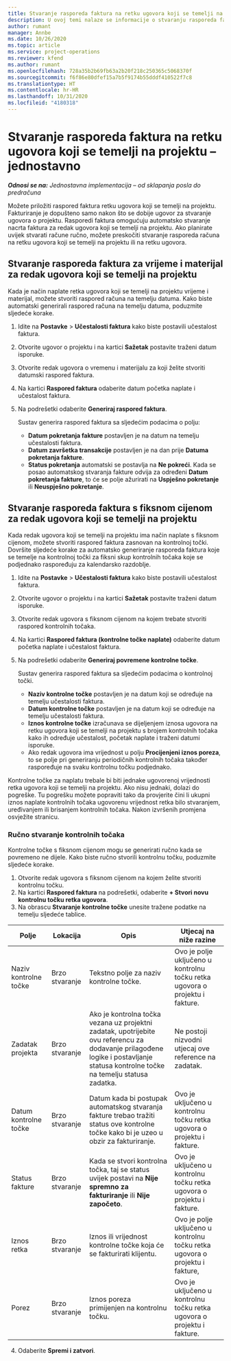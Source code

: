 ```yaml
---
title: Stvaranje rasporeda faktura na retku ugovora koji se temelji na projektu – jednostavno
description: U ovoj temi nalaze se informacije o stvaranju rasporeda faktura i kontrolnih točaka.
author: rumant
manager: Annbe
ms.date: 10/26/2020
ms.topic: article
ms.service: project-operations
ms.reviewer: kfend
ms.author: rumant
ms.openlocfilehash: 728a35b2b69fb63a2b20f218c250365c5068370f
ms.sourcegitcommit: f6f86e80dfef15a7b5f9174b55dddf410522f7c8
ms.translationtype: HT
ms.contentlocale: hr-HR
ms.lasthandoff: 10/31/2020
ms.locfileid: "4180318"
---
```

# <a name="create-invoice-schedules-on-a-project-based-contract-line---lite"></a>Stvaranje rasporeda faktura na retku ugovora koji se temelji na projektu – jednostavno

_**Odnosi se na:** Jednostavna implementacija – od sklapanja posla do predračuna_

Možete priložiti raspored faktura retku ugovora koji se temelji na projektu. Fakturiranje je dopušteno samo nakon što se dobije ugovor za stvaranje ugovora o projektu. Rasporedi faktura omogućuju automatsko stvaranje nacrta faktura za redak ugovora koji se temelji na projektu. Ako planirate uvijek stvarati račune ručno, možete preskočiti stvaranje rasporeda računa na retku ugovora koji se temelji na projektu ili na retku ugovora.

## <a name="create-a-time-and-material-invoice-schedule-for-a-project-based-contract-line"></a>Stvaranje rasporeda faktura za vrijeme i materijal za redak ugovora koji se temelji na projektu

Kada je način naplate retka ugovora koji se temelji na projektu vrijeme i materijal, možete stvoriti raspored računa na temelju datuma. Kako biste automatski generirali raspored računa na temelju datuma, poduzmite sljedeće korake.

1. Idite na **Postavke** > **Učestalosti faktura** kako biste postavili učestalost faktura.
2. Otvorite ugovor o projektu i na kartici **Sažetak** postavite traženi datum isporuke.
3. Otvorite redak ugovora o vremenu i materijalu za koji želite stvoriti datumski raspored faktura. 
4. Na kartici **Raspored faktura** odaberite datum početka naplate i učestalost faktura. 
5. Na podrešetki odaberite **Generiraj raspored faktura**.

    Sustav generira raspored faktura sa sljedećim podacima o polju:

    - **Datum pokretanja fakture** postavljen je na datum na temelju učestalosti faktura.
    - **Datum završetka transakcije** postavljen je na dan prije **Datuma pokretanja fakture**.
    - **Status pokretanja** automatski se postavlja na **Ne pokreći**. Kada se posao automatskog stvaranja fakture odvija za određeni **Datum pokretanja fakture**, to će se polje ažurirati na **Uspješno pokretanje** ili **Neuspješno pokretanje**.

## <a name="create-a-fixed-price-invoice-schedule-for-a-project-based-contract-line"></a>Stvaranje rasporeda faktura s fiksnom cijenom za redak ugovora koji se temelji na projektu

Kada redak ugovora koji se temelji na projektu ima način naplate s fiksnom cijenom, možete stvoriti raspored faktura zasnovan na kontrolnoj točki. Dovršite sljedeće korake za automatsko generiranje rasporeda faktura koje se temelje na kontrolnoj točki za fiksni skup kontrolnih točaka koje se podjednako raspoređuju za kalendarsko razdoblje.

1. Idite na **Postavke** > **Učestalosti faktura** kako biste postavili učestalost faktura.
2. Otvorite ugovor o projektu i na kartici **Sažetak** postavite traženi datum isporuke.
3. Otvorite redak ugovora s fiksnom cijenom na kojem trebate stvoriti raspored kontrolnih točaka. 
4. Na kartici **Raspored faktura (kontrolne točke naplate)** odaberite datum početka naplate i učestalost faktura. 
5. Na podrešetki odaberite **Generiraj povremene kontrolne točke**.

    Sustav generira raspored faktura sa sljedećim podacima o kontrolnoj točki.

    - **Naziv kontrolne točke** postavljen je na datum koji se određuje na temelju učestalosti faktura.
    - **Datum kontrolne točke** postavljen je na datum koji se određuje na temelju učestalosti faktura.
    - **Iznos kontrolne točke** izračunava se dijeljenjem iznosa ugovora na retku ugovora koji se temelji na projektu s brojem kontrolnih točaka kako ih određuje učestalost, početak naplate i traženi datumi isporuke.
    - Ako redak ugovora ima vrijednost u polju **Procijenjeni iznos poreza**, to se polje pri generiranju periodičnih kontrolnih točaka također raspoređuje na svaku kontrolnu točku podjednako.

Kontrolne točke za naplatu trebale bi biti jednake ugovorenoj vrijednosti retka ugovora koji se temelji na projektu. Ako nisu jednaki, dolazi do pogreške. Tu pogrešku možete popraviti tako da provjerite čini li ukupni iznos naplate kontrolnih točaka ugovorenu vrijednost retka bilo stvaranjem, uređivanjem ili brisanjem kontrolnih točaka. Nakon izvršenih promjena osvježite stranicu.

### <a name="manually-create-milestones"></a>Ručno stvaranje kontrolnih točaka

Kontrolne točke s fiksnom cijenom mogu se generirati ručno kada se povremeno ne dijele. Kako biste ručno stvorili kontrolnu točku, poduzmite sljedeće korake.

1. Otvorite redak ugovora s fiksnom cijenom na kojem želite stvoriti kontrolnu točku. 
2. Na kartici **Raspored faktura** na podrešetki, odaberite **+ Stvori novu kontrolnu točku retka ugovora**.
3. Na obrascu **Stvaranje kontrolne točke** unesite tražene podatke na temelju sljedeće tablice. 

| Polje | Lokacija | Opis | Utjecaj na niže razine |
| --- | --- | --- | --- |
| Naziv kontrolne točke | Brzo stvaranje | Tekstno polje za naziv kontrolne točke. | Ovo je polje uključeno u kontrolnu točku retka ugovora o projektu i fakture. |
| Zadatak projekta | Brzo stvaranje | Ako je kontrolna točka vezana uz projektni zadatak, upotrijebite ovu referencu za dodavanje prilagođene logike i postavljanje statusa kontrolne točke na temelju statusa zadatka. | Ne postoji nizvodni utjecaj ove reference na zadatak. |
| Datum kontrolne točke | Brzo stvaranje | Datum kada bi postupak automatskog stvaranja fakture trebao tražiti status ove kontrolne točke kako bi je uzeo u obzir za fakturiranje. | Ovo je uključeno u kontrolnu točku retka ugovora o projektu i fakture. |
| Status fakture | Brzo stvaranje | Kada se stvori kontrolna točka, taj se status uvijek postavi na **Nije spremno za fakturiranje** ili **Nije započeto**. | Ovo je uključeno u kontrolnu točku retka ugovora o projektu i fakture. |
| Iznos retka | Brzo stvaranje | Iznos ili vrijednost kontrolne točke koja će se fakturirati klijentu. | Ovo je polje uključeno u kontrolnu točku retka ugovora o projektu i fakture, |
| Porez | Brzo stvaranje | Iznos poreza primijenjen na kontrolnu točku. | Ovo je uključeno u kontrolnu točku retka ugovora o projektu i fakture. |

4. Odaberite **Spremi i zatvori**.
